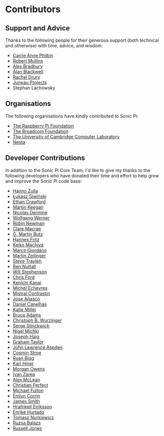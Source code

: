 # Contributors

## Support and Advice

Thanks to the following people for their generous support (both
technical and otherwise) with time, advice, and wisdom:

* [Carrie Anne Philbin](https://twitter.com/missphilbin)
* [Robert Mullins](http://www.cl.cam.ac.uk/~rdm34/)
* [Alex Bradbury](https://twitter.com/asbradbury)
* [Alan Blackwell](http://www.cl.cam.ac.uk/~afb21/)
* [Rachel Drury](https://twitter.com/Rachel_Drury)
* [Juneau Projects](http://www.juneauprojects.co.uk)
* Stephan Lachowsky

## Organisations

The following organisations have kindly contributed to Sonic Pi:

* [The Raspberry Pi Foundation](http://www.raspberrypi.org)
* [The Broadcom Foundation](http://www.broadcomfoundation.org)
* [The University of Cambridge Computer Laboratory](http://www.cl.cam.ac.uk)
* [Nesta](http://www.nesta.org.uk)

## Developer Contributions

In addition to the Sonic Pi Core Team, I'd like to give my thanks to
the following developers who have donated their time and effort to help
grow and improve the Sonic Pi code base:

* [Hanno Zulla](https://github.com/hzulla)
* [Łukasz Siwiński](https://github.com/hopbit)
* [Ethan Crawford](https://github.com/ethancrawford)
* [Martin Keegan](https://github.com/mk270)
* [Nicolas Dermine](https://github.com/nicoder)
* [Wolfgang Werner](https://github.com/wwerner)
* [Robin Newman](https://github.com/rbnpi)
* [Clare Macrae](https://github.com/claremacrae)
* [G. Martin Butz](https://github.com/mbutz)
* [Hannes Fritz](https://github.com/hztirf)
* [Keiko Machiya](https://github.com/keikomachiya)
* [Marco Giordano](https://github.com/marco-giordano)
* [Martin Zeilinger](https://github.com/st01c)
* [Steve Traylen](https://github.com/traylenator)
* [Ben Nuttall](https://github.com/bennuttall)
* [Will Stephenson](https://github.com/wstephenson)
* [Chris Ford](https://github.com/ctford)
* [Kenichi Kanai](https://github.com/kn1kn1)
* [Michel Echevres](https://github.com/echevresm)
* [Mistral Contrastin](https://github.com/madgen)
* [Jose Añasco](https://github.com/merongivian)
* [Daniel Canelhas](https://github.com/dcanelhas)
* [Katie Miller](https://github.com/codemiller)
* [Bruce Adams](https://github.com/bruceadams)
* [Christoph B. Wurzinger](https://github.com/chbw)
* [Serge Stinckwich](https://github.com/SergeStinckwich)
* [Nigel Michki](https://github.com/nigeil)
* [Joseph Haig](https://github.com/jrmhaig)
* [Graham Taylor](https://github.com/vinnievg)
* [John Lawrence Aspden](https://github.com/johnlawrenceaspden)
* [Cosmin Stroe](https://github.com/cstroe)
* [Ryan Bigg](https://github.com/radar)
* [Karl Hiner](https://github.com/khiner)
* [Morgan Owens](https://github.com/equiamos)
* [Ivan Zarea](https://github.com/minivan)
* [Alex McLean](https://github.com/yaxu)
* [Christian Perfect](https://github.com/christianp)
* [Michael Fulton](https://github.com/emu4hire)
* [Emlyn Corrin](https://github.com/emlyn)
* [James Smith](https://github.com/Nanomancer)
* [Hrafnkell Eiríksson](https://github.com/hrafnkelle)
* [Enrike Hurtado](https://github.com/enrike)
* [Tomasz Nurkiewicz](https://github.com/nurkiewicz)
* [Ruzsa Balázs](https://github.com/cellux)
* [Russell Jones](https://github.com/Russel-Jones)
















